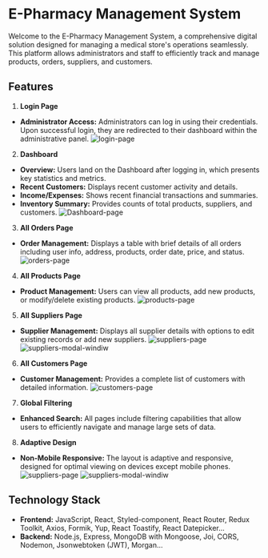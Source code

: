 # E-Pharmacy Management System

Welcome to the E-Pharmacy Management System, a comprehensive digital solution designed for managing a medical store's operations seamlessly. This platform allows administrators and staff to efficiently track and manage products, orders, suppliers, and customers.

## Features

1. **Login Page** 
- **Administrator Access:**  Administrators can log in using their credentials. Upon successful login, they are redirected to their dashboard within the administrative panel.
![login-page](./src/img/readme/login-page.jpg)

2. **Dashboard** 
- **Overview:** Users land on the Dashboard after logging in, which presents key statistics and metrics.
- **Recent Customers:** Displays recent customer activity and details.
- **Income/Expenses:** Shows recent financial transactions and summaries.
- **Inventory Summary:** Provides counts of total products, suppliers, and customers.
![Dashboard-page](./src/img/readme/Dashboard.jpg)

3. **All Orders Page** 
- **Order Management:** Displays a table with brief details of all orders including user info, address, products, order date, price, and status.
![orders-page](./src/img/readme/orders.jpg)

4. **All Products Page** 
- **Product Management:** Users can view all products, add new products, or modify/delete existing products.
![products-page](./src/img/readme/products.jpg)

5. **All Suppliers Page** 
- **Supplier Management:** Displays all supplier details with options to edit existing records or add new suppliers.
![suppliers-page](./src/img/readme/suppliers.jpg)
![suppliers-modal-windiw](./src/img/readme/modal-windiw.jpg)
6. **All Customers Page** 
- **Customer Management:** Provides a complete list of customers with detailed information.
![customers-page](./src/img/readme/customers.jpg)

7. **Global Filtering** 
- **Enhanced Search:**  All pages include filtering capabilities that allow users to efficiently navigate and manage large sets of data.

8. **Adaptive Design** 
- **Non-Mobile Responsive:**  The layout is adaptive and responsive, designed for optimal viewing on devices except mobile phones.
![suppliers-page](./src/img/readme/mob-menu.jpg)
![suppliers-modal-windiw](./src/img/readme/planshet-menu.jpg)

## Technology Stack
- **Frontend:** JavaScript, React, Styled-component, React Router, Redux Toolkit, Axios, Formik, Yup, React Toastify, React Datepicker...
- **Backend:** Node.js, Express, MongoDB with Mongoose, Joi, CORS, Nodemon, Jsonwebtoken (JWT), Morgan...